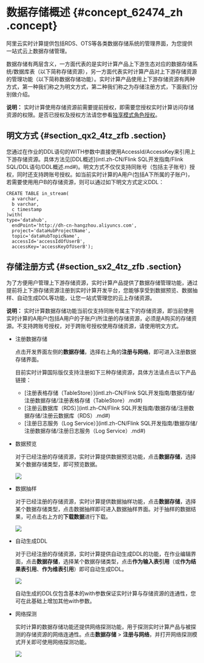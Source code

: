 # 数据存储概述 {#concept_62474_zh .concept}

阿里云实时计算提供包括RDS、OTS等各类数据存储系统的管理界面，为您提供一站式云上数据存储管理。

数据存储有两层含义，一方面代表的是实时计算产品上下游生态对应的数据存储系统/数据库表（以下简称存储资源），另一方面代表实时计算产品对上下游存储资源的管理功能（以下简称数据存储功能）。实时计算产品使用上下游存储资源有两种方式，第一种我们称之为明文方式，第二种我们称之为存储注册方式，下面我们分别做介绍。

**说明：** 实时计算使用存储资源前需要提前授权，即需要您授权实时计算访问存储资源的权限。是否已授权及授权方法请您参看[独享模式角色授权](../../../../intl.zh-CN/准备工作/独享模式角色授权.md#)。

## 明文方式 {#section_qx2_4tz_zfb .section}

您通过在作业的DDL语句的WITH参数中直接使用AccessId/AccessKey来引用上下游存储资源。具体方法见[DDL概述](intl.zh-CN/Flink SQL开发指南/Flink SQL/DDL语句/DDL概述.md#)。明文方式不仅仅支持同账号（包括主子账号）授权，同时还支持跨账号授权。如当前实时计算的A用户\(包括A下所属的子账户\)，若需要使用用户B的存储资源，则可以通过如下明文方式定义DDL：

```language-sql
CREATE TABLE in_stream(
  a varchar,
  b varchar,
  c timestamp
)with(
type='datahub',
  endPoint='http://dh-cn-hangzhou.aliyuncs.com',
  project='dataHubProjectName',
  topic='dataHubTopicName',
  accessId='accessIdOfUserB',
  accessKey='accessKeyOfUserB');
```

## 存储注册方式 {#section_sx2_4tz_zfb .section}

为了方便用户管理上下游存储资源，实时计算产品提供了数据存储管理功能，通过提前将上下游存储资源注册到实时计算开发平台，您能够享受到数据预览、数据抽样、自动生成DDL等功能，让您一站式管理您的云上存储资源。

**说明：** 实时计算数据存储功能当前仅支持同账号属主下的存储资源，即当前使用实时计算的A用户\(包括A用户的子账户\)所注册的存储资源，必须是A购买的存储资源。不支持跨账号授权，对于跨账号授权使用存储资源，请使用明文方式。

-   注册数据存储

    点击开发界面左侧的**数据存储**，选择右上角的**注册与网络**，即可进入注册数据存储界面。

    目前实时计算国际版仅支持注册如下三种存储资源，具体方法请点击以下产品链接：

    -   [注册表格存储（TableStore）](intl.zh-CN/Flink SQL开发指南/数据存储/注册数据存储/注册表格存储（TableStore）.md#)
    -   [注册云数据库（RDS）](intl.zh-CN/Flink SQL开发指南/数据存储/注册数据存储/注册云数据库（RDS）.md#)
    -   [注册日志服务（Log Service）](intl.zh-CN/Flink SQL开发指南/数据存储/注册数据存储/注册日志服务（Log Service）.md#)
-   数据预览

    对于已经注册的存储资源，实时计算提供数据预览功能，点击**数据存储**，选择某个数据存储类型，即可预览数据。

    ![](http://static-aliyun-doc.oss-cn-hangzhou.aliyuncs.com/assets/img/40853/155775200533024_zh-CN.png)

-   数据抽样

    对于已经注册的存储资源，实时计算提供数据抽样功能，点击**数据存储**，选择某个数据存储类型，点击数据抽样即可进入数据抽样界面。对于抽样的数据结果，可点击右上方的**下载数据**进行下载。

    ![](http://static-aliyun-doc.oss-cn-hangzhou.aliyuncs.com/assets/img/40853/155775200533651_zh-CN.png)

-   自动生成DDL

    对于已经注册的存储资源，实时计算提供自动生成DDL的功能，在作业编辑界面，点击**数据存储**，选择某个数据存储类型，点击**作为输入表引用**（或**作为结果表引用**、**作为维表引用**）即可自动生成DDL。

    ![](http://static-aliyun-doc.oss-cn-hangzhou.aliyuncs.com/assets/img/40853/155775200533025_zh-CN.png)

    自动生成的DDL仅包含基本的with参数保证实时计算与存储资源的连通性，您可在此基础上增加其他with参数。

-   网络探测

    实时计算的数据存储功能还提供网络探测功能，用于探测实时计算产品与被探测的存储资源的网络连通性。点击**数据存储** \> **注册与网络**，并打开网络探测模式开关即可使用网络探测功能。

    ![](http://static-aliyun-doc.oss-cn-hangzhou.aliyuncs.com/assets/img/40853/155775201633652_zh-CN.png)


